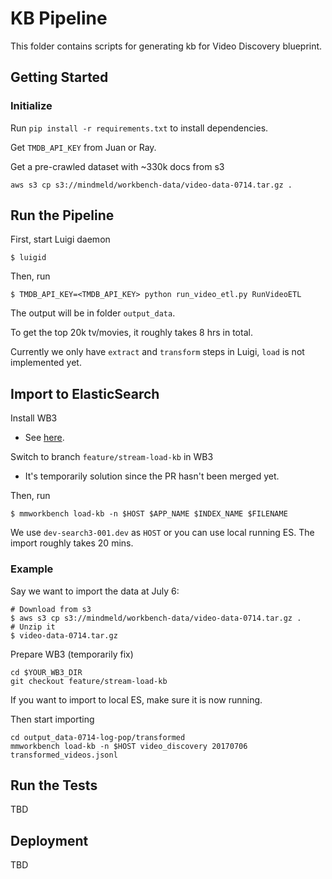 # KB Pipeline
This folder contains scripts for generating kb for Video Discovery blueprint.

## Getting Started

### Initialize
Run `pip install -r requirements.txt` to install dependencies.

Get `TMDB_API_KEY` from Juan or Ray.

Get a pre-crawled dataset with ~330k docs from s3
```
aws s3 cp s3://mindmeld/workbench-data/video-data-0714.tar.gz .
```


## Run the Pipeline
First, start Luigi daemon
```
$ luigid
```
Then, run
```
$ TMDB_API_KEY=<TMDB_API_KEY> python run_video_etl.py RunVideoETL
```
The output will be in folder `output_data`.

To get the top 20k tv/movies, it roughly takes 8 hrs in total.

Currently we only have `extract` and `transform` steps in Luigi, `load` is not implemented yet.

## Import to ElasticSearch
Install WB3
- See [here](https://github.com/expectlabs/mindmeld-workbench3).

Switch to branch `feature/stream-load-kb` in WB3
- It's temporarily solution since the PR hasn't been merged yet.

Then, run
```
$ mmworkbench load-kb -n $HOST $APP_NAME $INDEX_NAME $FILENAME
```
We use `dev-search3-001.dev` as `HOST` or you can use local running ES. 
The import roughly takes 20 mins.

### Example
Say we want to import the data at July 6:
```
# Download from s3
$ aws s3 cp s3://mindmeld/workbench-data/video-data-0714.tar.gz .
# Unzip it
$ video-data-0714.tar.gz
```
Prepare WB3 (temporarily fix)
```
cd $YOUR_WB3_DIR
git checkout feature/stream-load-kb
```
If you want to import to local ES, make sure it is now running.

Then start importing
```
cd output_data-0714-log-pop/transformed
mmworkbench load-kb -n $HOST video_discovery 20170706 transformed_videos.jsonl
```



## Run the Tests
TBD

## Deployment
TBD
